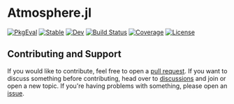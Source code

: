 # Atmosphere.jl

[![PkgEval](https://juliaci.github.io/NanosoldierReports/pkgeval_badges/A/Atmosphere.svg)](https://juliaci.github.io/NanosoldierReports/pkgeval_badges/report.html)
[![Stable](https://img.shields.io/badge/docs-stable-blue.svg)](https://JuliaAO.github.io/Atmosphere.jl/stable)
[![Dev](https://img.shields.io/badge/docs-dev-blue.svg)](https://JuliaAO.github.io/Atmosphere.jl/dev)
[![Build Status](https://github.com/JuliaAO/Atmosphere.jl/actions/workflows/CI.yml/badge.svg?branch=main)](https://github.com/JuliaAO/Atmosphere.jl/actions/workflows/CI.yml?query=branch%3Amain)
[![Coverage](https://codecov.io/gh/JuliaAO/Atmosphere.jl/branch/main/graph/badge.svg)](https://codecov.io/gh/JuliaAO/Atmosphere.jl)
[![License](https://img.shields.io/github/license/JuliaAO/Atmosphere.jl?color=yellow)](LICENSE)

## Contributing and Support

If you would like to contribute, feel free to open a [pull request](https://github.com/JuliaAO/Atmosphere.jl/pulls). If you want to discuss something before contributing, head over to [discussions](https://github.com/JuliaAO/Atmosphere.jl/discussions) and join or open a new topic. If you're having problems with something, please open an [issue](https://github.com/JuliaAO/Atmosphere.jl/issues).
